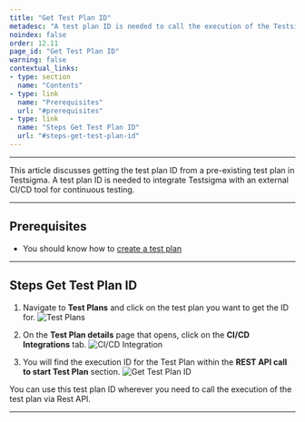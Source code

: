 ```yaml
---
title: "Get Test Plan ID"
metadesc: "A test plan ID is needed to call the execution of the Testsigma test plan from an external CI/CD tool |  Learn how to get test plan ID in Testsigma"
noindex: false
order: 12.11
page_id: "Get Test Plan ID"
warning: false
contextual_links:
- type: section
  name: "Contents"
- type: link
  name: "Prerequisites"
  url: "#prerequisites"
- type: link
  name: "Steps Get Test Plan ID"
  url: "#steps-get-test-plan-id"
---
```


---

This article discusses getting the test plan ID from a pre-existing test plan in Testsigma. A test plan ID is needed to integrate Testsigma with an external CI/CD tool for continuous testing.

---

## **Prerequisites**
- You should know how to [create a test plan](https://testsigma.com/docs/test-management/test-plans/overview/)

---

## **Steps Get Test Plan ID**


1. Navigate to **Test Plans** and click on the test plan you want to get the ID for.
![Test Plans](https://s3.amazonaws.com/static-docs.testsigma.com/new_images/projects/applications/tpdlsnavtps.png)


2. On the **Test Plan details** page that opens, click on the **CI/CD Integrations** tab. 
![CI/CD Integration](https://s3.amazonaws.com/static-docs.testsigma.com/new_images/projects/applications/tpdtls.png)


3. You will find the execution ID for the Test Plan within the **REST API call to start Test Plan** section.
![Get Test Plan ID](https://s3.amazonaws.com/static-docs.testsigma.com/new_images/projects/applications/trineid.png)


You can use this test plan ID wherever you need to call the execution of the test plan via Rest API.


---